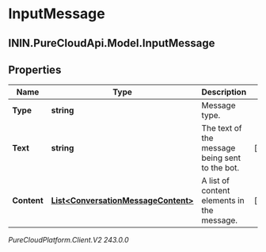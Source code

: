 # InputMessage

## ININ.PureCloudApi.Model.InputMessage

## Properties

|Name | Type | Description | Notes|
|------------ | ------------- | ------------- | -------------|
| **Type** | **string** | Message type. | |
| **Text** | **string** | The text of the message being sent to the bot. | [optional] |
| **Content** | [**List&lt;ConversationMessageContent&gt;**](ConversationMessageContent) | A list of content elements in the message. | [optional] |



_PureCloudPlatform.Client.V2 243.0.0_
